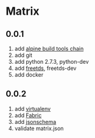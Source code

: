 Matrix
===================

0.0.1
----------------------------
1. add [alpine build tools chain](http://pkgs.alpinelinux.org/package/v3.4/main/x86_64/build-base)
2. add git
3. add python 2.7.3, python-dev
4. add [freetds](http://www.freetds.org), freetds-dev
5. add docker

0.0.2
--------------------------
1. add [virtualenv](https://virtualenv.pypa.io/en/stable)
2. add [Fabric](http://www.fabfile.org)
3. add [jsonschema](https://github.com/Julian/jsonschema)
4. validate matrix.json